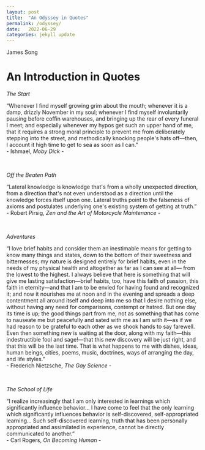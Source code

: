 ```yaml
---
layout: post
title:  "An Odyssey in Quotes"
permalink: /odyssey/
date:   2022-06-29
categories: jekyll update
---
```


James Song

# An Introduction in Quotes

*The Start*

“Whenever I find myself growing grim about the mouth; whenever it is a damp, drizzly November in my soul; whenever I find myself involuntarily pausing before coffin warehouses, and bringing up the rear of every funeral I meet; and especially whenever my hypos get such an upper hand of me, that it requires a strong moral principle to prevent me from deliberately stepping into the street, and methodically knocking people's hats off—then, I account it high time to get to sea as soon as I can."  <br> 
\- Ishmael, *Moby Dick* -

<br/>

*Off the Beaten Path*

“Lateral knowledge is knowledge that's from a wholly unexpected direction, from a direction that's not even understood as a direction until the knowledge forces itself upon one. Lateral truths point to the falseness of axioms and postulates underlying one's existing system of getting at truth.”  <br> 
\- Robert Pirsig, *Zen and the Art of Motorcycle Maintenance* -

<br/>

*Adventures*

“I love brief habits and consider them an inestimable means for getting to know many things and states, down to the bottom of their sweetness and bitternesses; my nature is designed entirely for brief habits, even in the needs of my physical health and altogether as far as I can see at all— from the lowest to the highest. I always believe that here is something that will give me lasting satisfaction—brief habits, too, have this faith of passion, this faith in eternity—and that I am to be envied for having found and recognized it; and now it nourishes me at noon and in the evening and spreads a deep contentment all around itself and deep into me so that I desire nothing else, without having any need for comparisons, contempt or hatred. But one day its time is up; the good things part from me, not as something that has come to nauseate me but peacefully and sated with me as I am with it—as if we had reason to be grateful to each other as we shook hands to say farewell. Even then something new is waiting at the door, along with my faith—this indestructible fool and sage!—that this new discovery will be just right, and that this will be the last time. That is what happens to me with dishes, ideas, human beings, cities, poems, music, doctrines, ways of arranging the day, and life styles.”  <br> 
\- Frederich Nietzsche, *The Gay Science* -

<br/>

*The School of Life*

“I realize increasingly that I am only interested in learnings which significantly influence behavior… I have come to feel that the only learning which significantly influences behavior is self-discovered, self-appropriated learning… Such self-discovered learning, truth that has been personally appropriated and assimilated in experience, cannot be directly communicated to another.”  <br> 
\- Carl Rogers, *On Becoming Human* -
